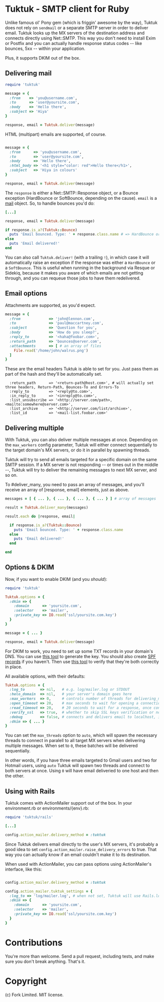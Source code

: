 Tuktuk - SMTP client for Ruby
=============================

Unlike famous ol' Pony gem (which is friggin' awesome by the way), Tuktuk does not rely on 
`sendmail` or a separate SMTP server in order to deliver email. Tuktuk looks up the
MX servers of the destination address and connects directly using Net::SMTP. 
This way you don't need to install Exim or Postfix and you can actually handle 
response status codes -- like bounces, 5xx -- within your application. 

Plus, it supports DKIM out of the box.

Delivering mail
---------------

``` ruby
require 'tuktuk'

message = {
  :from    => 'you@username.com',
  :to      => 'user@yoursite.com',
  :body    => 'Hello there',
  :subject => 'Hiya'
}

response, email = Tuktuk.deliver(message)
```

HTML (multipart) emails are supported, of course. 

``` ruby

message = {
  :from      => 'you@username.com',
  :to        => 'user@yoursite.com',
  :body      => 'Hello there',
  :html_body => '<h1 style="color: red">Hello there</h1>',
  :subject   => 'Hiya in colours'
}

response, email = Tuktuk.deliver(message)
```

The `response` is either a Net::SMTP::Response object, or a Bounce exception (HardBounce or SoftBounce, depending on the cause). `email` is a [mail](https://github.com/mikel/mail) object. So, to handle bounces you'd do:

``` ruby
[...]

response, email = Tuktuk.deliver(message)

if response.is_a?(Tuktuk::Bounce)
  puts 'Email bounced. Type: ' + response.class.name # => HardBounce or SoftBounce
else
  puts 'Email delivered!'
end
```

You can also call `Tuktuk.deliver!` (with a trailing `!`), in which case it will automatically raise an exception if the response was either a `HardBounce` or a `SoftBounce`. This is useful when running in the background via Resque or Sidekiq, because it makes you aware of which emails are not getting through, and you can requeue those jobs to have them redelivered.

Email options
-------------

Attachments are supported, as you'd expect. 

``` rb
message = {
  :from             => 'john@lennon.com',
  :to               => 'paul@maccartney.com',
  :subject          => 'Question for you',
  :body             => 'How do you sleep?',
  :reply_to         => '<haha@foobar.com>',
  :return_path      => 'bounces@server.com',
  :attachments      => [ # an array of files
    File.read('/home/john/walrus.png') 
  ]
}
```

These are the email headers Tuktuk is able to set for you. Just pass them as part of the hash and they'll be automatically set.

```
  :return_path      => '<return-path@host.com>', # will actually set three headers, Return-Path, Bounces-To and Errors-To
  :reply_to         => '<reply@to.com>',
  :in_reply_to      => '<inreply@to.com>',
  :list_unsubscribe => '<http://server.com/path>, <mailto:somewhere@server.com>',
  :list_archive     => '<http://server.com/list/archive>',
  :list_id          => '<mail-list.foobar.com>'
```

Delivering multiple
-------------------

With Tuktuk, you can also deliver multiple messages at once. Depending on the `max_workers` config parameter, Tuktuk will either connect sequentially to the target domain's MX servers, or do it in parallel by spawning threads. 

Tuktuk will try to send all emails targeted for a specific domain on the same SMTP session. If a MX server is not responding -- or times out in the middle --, Tuktuk will try to deliver the remaining messages to next MX server, and so on.

To #deliver_many, you need to pass an array of messages, and you'll receive an array of [response, email] elements, just as above.

``` ruby
messages = [ { ... }, { ... }, { ... }, { ... } ] # array of messages

result = Tuktuk.deliver_many(messages)

result.each do |response, email|

  if response.is_a?(Tuktuk::Bounce)
    puts 'Email bounced. Type: ' + response.class.name
  else
    puts 'Email delivered!'
  end

end
```

Options & DKIM
--------------

Now, if you want to enable DKIM (and you _should_):

``` ruby
require 'tuktuk'

Tuktuk.options = {
  :dkim => {
    :domain      => 'yoursite.com',
    :selector    => 'mailer',
    :private_key => IO.read('ssl/yoursite.com.key')
  }
}

message = { ... }

response, email = Tuktuk.deliver(message)
```

For DKIM to work, you need to set up some TXT records in your domain's DNS. You can use [this tool](http://www.socketlabs.com/domainkey-dkim-generation-wizard/) to generate the key. You should also create [SPF records](http://www.spfwizard.net/) if you haven't. Then use [this tool](https://www.mail-tester.com/spf-dkim-check) to verify that they're both correctly in place.

All available options, with their defaults:

``` ruby
Tuktuk.options = {
  :log_to       => nil,   # e.g. log/mailer.log or STDOUT
  :helo_domain  => nil,   # your server's domain goes here
  :max_workers  => 0,     # controls number of threads for delivering_many emails (read below)
  :open_timeout => 20,    # max seconds to wait for opening a connection
  :read_timeout => 20,    # 20 seconds to wait for a response, once connected
  :verify_ssl   => true,  # whether to skip SSL keys verification or not
  :debug        => false, # connects and delivers email to localhost, instead of real target server. CAUTION!
  :dkim => { ... }
}
```

You can set the `max_threads` option to `auto`, which will spawn the necessary threads to connect in paralell to all target MX servers when delivering multiple messages. When set to `0`, these batches will be delivered sequentially.

In other words, if you have three emails targeted to Gmail users and two for Hotmail users, using `auto` Tuktuk will spawn two threads and connect to both servers at once. Using `0` will have email deliveried to one host and then the other.

Using with Rails
----------------

Tuktuk comes with ActionMailer support out of the box. In your environment.rb or environments/{env}.rb:

``` ruby
require 'tuktuk/rails'

[...]

config.action_mailer.delivery_method = :tuktuk
```

Since Tuktuk delivers email directly to the user's MX servers, it's probably a good idea to set `config.action_mailer.raise_delivery_errors` to true. That way you can actually know if an email couldn't make it to its destination.

When used with ActionMailer, you can pass options using ActionMailer's interface, like this:

``` ruby

config.action_mailer.delivery_method = :tuktuk

config.action_mailer.tuktuk_settings = {
  :log_to => 'log/mailer.log', # when not set, Tuktuk will use Rails.logger
  :dkim => {
    :domain      => 'yoursite.com',
    :selector    => 'mailer',
    :private_key => IO.read('ssl/yoursite.com.key')
  }
}
```

# Contributions

You're more than welcome. Send a pull request, including tests, and make sure you don't break anything. That's it.

# Copyright

(c) Fork Limited. MIT license.
